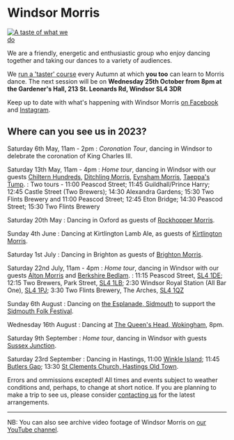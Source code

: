 
Windsor Morris
==============
<a href="https://youtu.be/W5OXl4YUy-0" target='_blank'><img class="float-right" style='max-width: 30%'  alt="A taste of what we do" src="https://i9.ytimg.com/vi_webp/W5OXl4YUy-0/mq2.webp?sqp=CKCMtKcG-oaymwEmCMACELQB8quKqQMa8AEB-AH-CYAC0AWKAgwIABABGEwgVihlMA8=&rs=AOn4CLDWGsJ6-G9zczRMcmc2tVc8SIM0SA" /></a>

We are a friendly, energetic and enthusiastic group who enjoy dancing together and taking our dances to a variety of audiences. 

We [run a 'taster' course](course/) every Autumn at which **you too** can learn to Morris dance. The next session will be on **Wednesday 25th October from 8pm at the Gardener's Hall, 213 St. Leonards Rd, Windsor SL4 3DR**

Keep up to date with what's happening with Windsor Morris 
<a href='https://www.facebook.com/windsormorrisdancers'>on Facebook<span class="stack fab fa-facebook-square"></span></a> and [Instagram](https://www.instagram.com/wmwindsormorris).

Where can you see us in 2023?
-----------------------------
Saturday 6th May, 11am - 2pm
: _Coronation Tour_, dancing in Windsor to delebrate the coronation of King Charles III.

Saturday 13th May, 11am - 4pm
: _Home tour_, dancing in Windsor with our guests [Chiltern Hundreds](http://www.chilternhundredsmorris.co.uk/), 
[Ditchling Morris](https://www.ditchlingmorris.org/),
[Eynsham Morris](https://eynshammorris.org.uk/), [Taeppa's Tump](https://www.taeppastump.co.uk/).
: Two tours - 11:00 Peascod Street; 11:45 Guildhall/Prince Harry; 12:45 Castle Street (Two Brewers); 14:30 Alexandra Gardens; 15:30 Two Flints Brewery
and 11:00 Peascod Street; 12:45 Eton Bridge; 14:30 Peascod Street; 15:30 Two Flints Brewery

Saturday 20th May
: Dancing in Oxford as guests of [Rockhopper Morris](https://rockhopper.halfgip.com/).

Sunday 4th June
: Dancing at Kirtlington Lamb Ale, as guests of [Kirtlington Morris](https://kirtlington-morris.org.uk/).

Saturday 1st July
: Dancing in Brighton as guests of [Brighton Morris](https://brightonmorris.co.uk/).

Saturday 22nd July, 11am - 4pm
: _Home tour_, dancing in Windsor with our guests [Alton Morris](https://altonmorris.co.uk/) and [Berkshire Bedlam](https://berkeshirebedlam.org).
: 11:15 Peascod Street, [SL4 1DE](https://www.google.com/maps/place/Peascod+St,+Windsor+SL4+1DE/@51.4805304,-0.6114775,17z/data=!3m1!4b1!4m6!3m5!1s0x48767afd155c6b2d:0x3b96aac78f72f73a!8m2!3d51.4805662!4d-0.6117004!16s%2Fg%2F1tfnshk0?entry=ttu); 
12:15 Two Brewers, Park Street, [SL4 1LB](https://www.google.com/maps/place/The+Two+Brewers/@51.4803602,-0.6041394,17z/data=!4m15!1m8!3m7!1s0x48767afb221e3157:0x4de50de0c8d916f2!2sPark+St,+Windsor+SL4+1LB!3b1!8m2!3d51.4806794!4d-0.6045684!16s%2Fg%2F1tnmr6h3!3m5!1s0x48767afb221e3157:0x5fe1ec3c489edee4!8m2!3d51.4804739!4d-0.6041388!16s%2Fg%2F1t_hyh1t?entry=ttu); 
2:30 Windsor Royal Station (All Bar One), [SL4 1PJ](https://www.google.com/maps/place/All+Bar+One+Windsor/@51.4829058,-0.6097599,19.04z/data=!4m15!1m8!3m7!1s0x48767ae324cdf271:0xb4e1831404069cfd!2sWindsor+SL4+1PJ!3b1!8m2!3d51.482915!4d-0.609584!16s%2Fg%2F1vqmhw5p!3m5!1s0x48767eb87deff981:0x1d2cf56c3fd4dbec!8m2!3d51.4830975!4d-0.6101325!16s%2Fg%2F1tfyd1tl?entry=ttu); 
3:30 Two Flints Brewery, The Arches, [SL4 1QZ](https://www.google.com/maps/place/Two+Flints+Brewery/@51.4832409,-0.6142392,18z/data=!4m15!1m8!3m7!1s0x48767b1d65f1b1db:0x942c7d245fc043de!2sWindsor+SL4+1QZ!3b1!8m2!3d51.4836238!4d-0.6138519!16s%2Fg%2F1vzn5198!3m5!1s0x48767b08fb0051c3:0x378fe6e6cde4ab74!8m2!3d51.4835306!4d-0.6117809!16s%2Fg%2F11tjs9704l?entry=ttu)

Sunday 6th August
: Dancing on [the Esplanade, Sidmouth](https://www.google.co.uk/maps/place/The+Esplanade,+Sidmouth/@50.6782001,-3.2397169,17z/data=!3m1!4b1!4m6!3m5!1s0x486d9cfd18f8a15d:0x5ad50552b2d65dc3!8m2!3d50.6782001!4d-3.237142!16s%2Fg%2F1tgk019l?entry=ttu) to support the [Sidmouth Folk Festival](https://sidmouthfolkfestival.co.uk/).

Wednesday 16th August
: Dancing at [The Queen's Head, Wokingham](https://www.google.co.uk/maps/place/The+Queens+Head/@51.4113739,-0.8390003,17.96z/data=!4m6!3m5!1s0x4876815b5fd454eb:0xfcbfb00a083b04!8m2!3d51.4122946!4d-0.8383483!16s%2Fg%2F1tf6wvmx?entry=ttu/), 8pm.

Saturday 9th September
: _Home tour_, dancing in Windsor with guests [Sussex Junction](https://www.facebook.com/sussexjunctionmorris/).

Saturday 23rd September
: Dancing in Hastings, 11:00 [Winkle Island](https://www.google.co.uk/maps/place/Winkle+Club+Statue/@50.8562606,0.5899405,17z/data=!4m14!1m7!3m6!1s0x47df1b85692f5377:0x55222b5cf20af299!2sWinkle+Club+Statue!8m2!3d50.8562606!4d0.5925154!16s%2Fg%2F11f7r7_x19!3m5!1s0x47df1b85692f5377:0x55222b5cf20af299!8m2!3d50.8562606!4d0.5925154!16s%2Fg%2F11f7r7_x19?entry=ttu); 11:45 [Butlers Gap](https://www.google.co.uk/maps/place/Butler's+Gap/@50.8563847,0.5874169,17z/data=!3m1!4b1!4m6!3m5!1s0x47df1bae41cb1269:0x73efe29061f09614!8m2!3d50.8563847!4d0.5899918!16s%2Fg%2F11f610_3t4?entry=ttu); 13:30 [St Clements Church, Hastings Old Town](https://www.google.co.uk/maps/place/St+Clements+C+Of+E+Church/@50.8573824,0.5726355,15z/data=!4m10!1m2!2m1!1sst+clements+hastings!3m6!1s0x47df1adbeb955f1f:0x27bff09261a3db24!8m2!3d50.8573601!4d0.590815!15sChRzdCBjbGVtZW50cyBoYXN0aW5nc5IBD2FuZ2xpY2FuX2NodXJjaOABAA!16s%2Fg%2F1vb9cbg1?entry=ttu).

Errors and ommissions excepted!  All times and events subject to weather conditions and, perhaps, to change at short notice. If you are planning to make a trip to see us, please consider [contacting us](contact-us/) for the latest arrangements.

--------------

NB: You can also see archive video footage of Windsor Morris on 
[our YouTube channel](https://www.youtube.com/channel/UCDRc8_V3YiwodSQXTxM__Lw).

